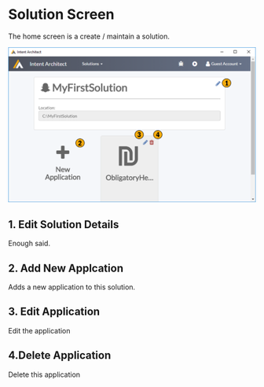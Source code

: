 # Solution Screen

The home screen is a create / maintain a solution.

![Image of the Solution Screen](../../images/UserManual/SolutionScreen.png)



## 1. Edit Solution Details
Enough said.

## 2. Add New Applcation
Adds a new application to this solution.

## 3. Edit Application
Edit the application

## 4.Delete Application
Delete this application